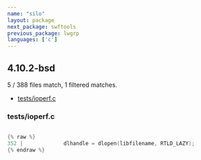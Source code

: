 ```yaml
---
name: "silo"
layout: package
next_package: swftools
previous_package: lwgrp
languages: ['c']
---
```

## 4.10.2-bsd
5 / 388 files match, 1 filtered matches.

 - [tests/ioperf.c](#testsioperfc)

### tests/ioperf.c

```c

{% raw %}
352 |             dlhandle = dlopen(libfilename, RTLD_LAZY);
{% endraw %}

```